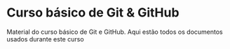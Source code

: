 # Curso básico de Git & GitHub

Material do curso básico de Git e GitHub. Aqui estão todos os documentos usados durante este curso
